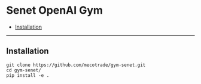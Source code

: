 # Senet OpenAI Gym

- [Installation](#installation)


---
## <a name="installation"></a>Installation
```
git clone https://github.com/mecotrade/gym-senet.git
cd gym-senet/
pip install -e .
```
